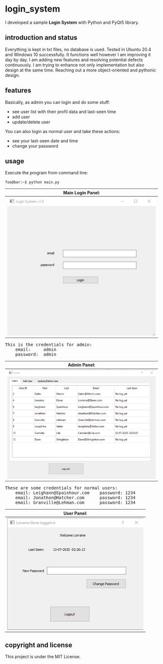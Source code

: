 # login_system
I developed a sample **Login System** with Python and PyQt5 library.

## introduction and status

Everything is kept in txt files, no database is used.
Tested in Ubuntu 20.4 and Windows 10 successfully.
It functions well however I am improving it day by day.
I am adding new features and resolving potential defects continuously.
I am trying to enhance not only implementation but also design at the same time.
Reaching out a more object-oriented and pythonic design.

## features

Basically, as admin you can login and do some stuff:
  + see user list with their profil data and last-seen time
  + add user
  + update/delete user

You can also login as normal user and take these actions:
  + see your last-seen date and time
  + change your password

## usage

Execute the program from command line:

```console
foo@bar:~$ python main.py
```

| **Main Login Panel:** |
|:----:|
| ![Login Panel](https://github.com/halilgithub/login_system/blob/master/screen_shots/main_window.png "Main Login Panel") |

<pre>
This is the credentials for admin:
    email:     admin
    password:  admin
</pre>

| **Admin Panel:** |
|:----:|
| ![Admin panel](https://github.com/halilgithub/login_system/blob/master/screen_shots/admin_panel.png "Admin Panel") |

<pre>
These are some credentials for normal users:
    email: Leighann@Spainhour.com    password: 1234
    email: Jonathon@Hatcher.com      password: 1234
    email: Granville@Lehman.com      password: 1234
</pre>

| **User Panel:** |
|:----:|
| ![User panel](https://github.com/halilgithub/login_system/blob/master/screen_shots/user_panel.png "User Panel") |


## copyright and license
This project is under the MIT License.

